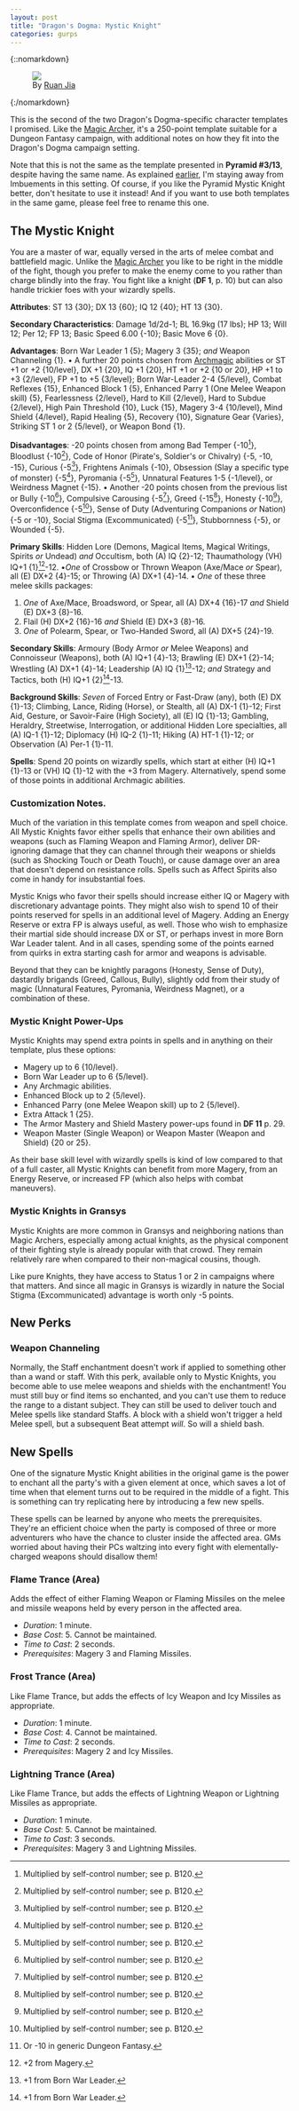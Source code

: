 ```yaml
---
layout: post
title: "Dragon's Dogma: Mystic Knight"
categories: gurps
---
```



{::nomarkdown}
<figure>
  <img src="{{ "/assets/ruan-jia-diabloiii.jpg" | absolute_url }}"/>
  <figcaption>By <a href="https://www.artstation.com/artwork/oAdKz">Ruan Jia</a></figcaption>
</figure>
{:/nomarkdown}

This is the second of the two Dragon's Dogma-specific character templates I
promised. Like the [Magic Archer][1], it's a 250-point template suitable for a
Dungeon Fantasy campaign, with additional notes on how they fit into the
Dragon's Dogma campaign setting.

Note that this is not the same as the template presented in **Pyramid
#3/13**, despite having the same name. As explained [earlier][3], I'm staying
away from Imbuements in this setting. Of course, if you like the Pyramid Mystic
Knight better, don't hesitate to use it instead! And if you want to use both
templates in the same game, please feel free to rename this one.

## The Mystic Knight

You are a master of war, equally versed in the arts of melee combat and
battlefield magic. Unlike the [Magic Archer][1] you like to be right in the
middle of the fight, though you prefer to make the enemy come to you rather than
charge blindly into the fray. You fight like a knight (**DF 1**, p. 10) but can
also handle trickier foes with your wizardly spells.

**Attributes**: ST 13 {30}; DX 13 {60}; IQ 12 {40}; HT 13 {30}.

**Secondary Characteristics**: Damage 1d/2d-1; BL 16.9kg (17 lbs); HP 13; Will
12; Per 12; FP 13; Basic Speed 6.00 {-10}; Basic Move 6 {0}.

**Advantages**: Born War Leader 1 {5}; Magery 3 {35}; _and_ Weapon Channeling
{1}. &bull; A further 20 points chosen from [Archmagic][2] abilities or ST +1 or
+2 {10/level}, DX +1 {20}, IQ +1 {20}, HT +1 or +2 {10 or 20}, HP +1 to +3
{2/level}, FP +1 to +5 {3/level}; Born War-Leader 2-4 {5/level}, Combat Reflexes
{15}, Enhanced Block 1 {5}, Enhanced Parry 1 (One Melee Weapon skill) {5},
Fearlessness {2/level}, Hard to Kill {2/level}, Hard to Subdue {2/level}, High
Pain Threshold {10}, Luck {15}, Magery 3-4 {10/level}, Mind Shield {4/level},
Rapid Healing {5}, Recovery {10}, Signature Gear {Varies}, Striking ST 1 or 2
{5/level}, or Weapon Bond {1}.

**Disadvantages**: -20 points chosen from among Bad Temper {-10[^1]}, Bloodlust
{-10[^1]}, Code of Honor (Pirate's, Soldier's or Chivalry) {-5, -10, -15},
Curious {-5[^1]}, Frightens Animals {-10}, Obsession (Slay a specific type of
monster) {-5[^1]}, Pyromania {-5[^1]}, Unnatural Features 1-5 {-1/level}, or
Weirdness Magnet {-15}. &bull; Another -20 points chosen from the previous list
or Bully {-10[^1]}, Compulsive Carousing {-5[^1]}, Greed {-15[^1]}, Honesty
{-10[^1]}, Overconfidence {-5[^1]}, Sense of Duty (Adventuring Companions _or_
Nation) {-5 or -10}, Social Stigma (Excommunicated) {-5[^4]}, Stubbornness {-5},
or Wounded {-5}.

**Primary Skills**: Hidden Lore (Demons, Magical Items, Magical Writings,
Spirits _or_ Undead) _and_ Occultism, both (A) IQ {2}-12; Thaumathology (VH)
IQ+1 {1}[^2]-12. &bull;_One_ of Crossbow or Thrown Weapon (Axe/Mace _or_ Spear),
all (E) DX+2 {4}-15; or Throwing (A) DX+1 {4}-14. &bull; _One_ of these three
melee skills packages:

1. _One_ of Axe/Mace, Broadsword, or Spear, all (A) DX+4 {16}-17 _and_ Shield
   (E) DX+3 {8}-16.
2. Flail (H) DX+2 {16}-16 _and_ Shield (E) DX+3 {8}-16.
3. _One_ of Polearm, Spear, or Two-Handed Sword, all (A) DX+5 {24}-19.

**Secondary Skills**: Armoury (Body Armor _or_ Melee Weapons) and Connoisseur
(Weapons), both (A) IQ+1 {4}-13; Brawling (E) DX+1 {2}-14; Wrestling (A) DX+1
{4}-14; Leadership (A) IQ {1}[^3]-12; _and_ Strategy and Tactics, both (H) IQ+1
{2}[^3]-13.

**Background Skills**: _Seven_ of Forced Entry or Fast-Draw (any), both (E) DX
{1}-13; Climbing, Lance, Riding (Horse), or Stealth, all (A) DX-1 {1}-12; First
Aid, Gesture, or Savoir-Faire (High Society), all (E) IQ {1}-13; Gambling,
Heraldry, Streetwise, Interrogation, or additional Hidden Lore specialties, all
(A) IQ-1 {1}-12; Diplomacy (H) IQ-2 {1}-11; Hiking (A) HT-1 {1}-12; or
Observation (A) Per-1 {1}-11.

**Spells**: Spend 20 points on wizardly spells, which start at either (H) IQ+1
{1}-13 or (VH) IQ {1}-12 with the +3 from Magery. Alternatively, spend some of
those points in additional Archmagic abilities.

### Customization Notes.

Much of the variation in this template comes from weapon and spell choice. All
Mystic Knights favor either spells that enhance their own abilities and weapons
(such as Flaming Weapon and Flaming Armor), deliver DR-ignoring damage that they
can channel through their weapons or shields (such as Shocking Touch or Death
Touch), or cause damage over an area that doesn't depend on resistance
rolls. Spells such as Affect Spirits also come in handy for insubstantial foes.

Mystic Knigs who favor their spells should increase either IQ or Magery with
discretionary advantage points. They might also wish to spend 10 of their points
reserved for spells in an additional level of Magery. Adding an Energy Reserve
or extra FP is always useful, as well. Those who wish to emphasize their martial
side should increase DX or ST, or perhaps invest in more Born War Leader
talent. And in all cases, spending some of the points earned from quirks in
extra starting cash for armor and weapons is advisable.

Beyond that they can be knightly paragons (Honesty, Sense of Duty), dastardly
brigands (Greed, Callous, Bully), slightly odd from their study of magic
(Unnatural Features, Pyromania, Weirdness Magnet), or a combination of these.

### Mystic Knight Power-Ups

Mystic Knights may spend extra points in spells and in anything on their
template, plus these options:

- Magery up to 6 {10/level}.
- Born War Leader up to 6 {5/level}.
- Any Archmagic abilities.
- Enhanced Block up to 2 {5/level}.
- Enhanced Parry (one Melee Weapon skill) up to 2 {5/level}.
- Extra Attack 1 {25}.
- The Armor Mastery and Shield Mastery power-ups found in **DF 11** p. 29.
- Weapon Master (Single Weapon) or Weapon Master (Weapon and Shield) {20 or 25}.

As their base skill level with wizardly spells is kind of low compared to that
of a full caster, all Mystic Knights can benefit from more Magery, from an
Energy Reserve, or increased FP (which also helps with combat maneuvers).

### Mystic Knights in Gransys

Mystic Knights are more common in Gransys and neighboring nations than Magic
Archers, especially among actual knights, as the physical component of their
fighting style is already popular with that crowd. They remain relatively rare
when compared to their non-magical cousins, though.

Like pure Knights, they have access to Status 1 or 2 in campaigns where that
matters. And since all magic in Gransys is wizardly in nature the Social Stigma
(Excommunicated) advantage is worth only -5 points.

## New Perks

### Weapon Channeling

Normally, the Staff enchantment doesn't work if applied to something other than
a wand or staff. With this perk, available only to Mystic Knights, you become
able to use melee weapons and shields with the enchantment! You must still buy
or find items so enchanted, and you can't use them to reduce the range to a
distant subject. They can still be used to deliver touch and Melee spells like
standard Staffs. A block with a shield won't trigger a held Melee spell, but a
subsequent Beat attempt _will_. So will a shield bash.

## New Spells

One of the signature Mystic Knight abilities in the original game is the power
to enchant all the party's with a given element at once, which saves a lot of
time when that element turns out to be required in the middle of a fight. This
is something can try replicating here by introducing a few new spells.

These spells can be learned by anyone who meets the prerequisites. They're an
efficient choice when the party is composed of three or more adventurers who
have the chance to cluster inside the affected area. GMs worried about having
their PCs waltzing into every fight with elementally-charged weapons should
disallow them!

### Flame Trance (Area)

Adds the effect of either Flaming Weapon or Flaming Missiles on the melee and
missile weapons held by every person in the affected area.

- _Duration_: 1 minute.
- _Base Cost_: 5. Cannot be maintained.
- _Time to Cast_: 2 seconds.
- _Prerequisites_: Magery 3 and Flaming Missiles.

### Frost Trance (Area)

Like Flame Trance, but adds the effects of Icy Weapon and Icy Missiles as
appropriate.

- _Duration_: 1 minute.
- _Base Cost_: 4. Cannot be maintained.
- _Time to Cast_: 2 seconds.
- _Prerequisites_: Magery 2 and Icy Missiles.

### Lightning Trance (Area)

Like Flame Trance, but adds the effects of Lightning Weapon or Lightning
Missiles as appropriate.

- _Duration_: 1 minute.
- _Base Cost_: 5. Cannot be maintained.
- _Time to Cast_: 3 seconds.
- _Prerequisites_: Magery 3 and Lightning Missiles.

[1]: https://bira.github.io/octopus-carnival/gurps/2016/10/19/characters-magic-archer.html
[2]: https://bira.github.io/octopus-carnival/gurps/2016/10/17/characters-part-2.html
[3]: https://bira.github.io/octopus-carnival/gurps/2016/10/18/characters-part-3.html

[^1]: Multiplied by self-control number; see p. B120.
[^2]: +2 from Magery.
[^3]: +1 from Born War Leader.
[^4]: Or -10 in generic Dungeon Fantasy.

